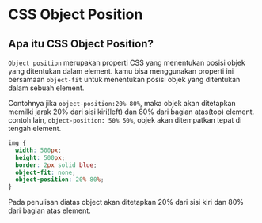 # CSS Object Position

## Apa itu CSS Object Position?

`Object position` merupakan properti CSS yang menentukan posisi objek yang ditentukan dalam element. kamu bisa menggunakan properti ini bersamaan `object-fit` untuk menentukan posisi objek yang ditentukan dalam sebuah element.

Contohnya jika `object-position:20% 80%`, maka objek akan ditetapkan memilki jarak 20% dari sisi kiri(left) dan 80% dari bagian atas(top) element. contoh lain, `object-position: 50% 50%`, objek akan ditempatkan tepat di tengah element.

```css
img {
  width: 500px;
  height: 500px;
  border: 2px solid blue;
  object-fit: none;
  object-position: 20% 80%;
}
```

Pada penulisan diatas object akan ditetapkan 20% dari sisi kiri dan 80% dari bagian atas element.
